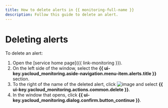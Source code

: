 ```yaml
---
title: How to delete alerts in {{ monitoring-full-name }}
description: Follow this guide to delete an alert.
---
```


# Deleting alerts

To delete an alert:

1. Open the [service home page]({{ link-monitoring }}).
1. On the left side of the window, select the **{{ ui-key.yacloud_monitoring.aside-navigation.menu-item.alerts.title }}** section.
1. To the right of the name of the deleted alert, click ![image](../../../_assets/console-icons/ellipsis.svg) and select **{{ ui-key.yacloud_monitoring.actions.common.delete }}**.
1. In the window that opens, click **{{ ui-key.yacloud_monitoring.dialog.confirm.button_continue }}**.
